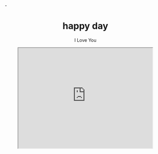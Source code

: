 <html>
<heat>
-</head>  
  
<body>

<center>
  <h1> happy day</h1>
<p>I Love You</p>

<iframe width="420" height="315" src="https://www.youtube.com/embed/O2aOhWwxuyY?autoplay=1"
-<iframe>
  -<center>
  
  _<style>
  body  {
    background-image: url ('happy .png');
  }

  -<style>
  
-<body>
  -<html>
